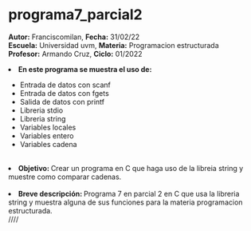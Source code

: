 # programa7_parcial2


<b>Autor:</b> Franciscomilan, <b>Fecha:</b> 31/02/22 <br>
 <b>Escuela:</b> Universidad uvm, <b>Materia:</b> Programacion estructurada <br>
 <b>Profesor:</b> Armando Cruz, <b>Ciclo:</b> 01/2022
 <br>
 <li><b> En este programa se muestra el uso de: </b></li>
 <ul>
	 <li> Entrada de datos con scanf</li>
  <li> Entrada de datos con fgets </li>
	 <li> Salida de datos con printf </li>
	<li>Libreria stdio </li>
 	<li>	Libreria string </li>
  <li> Variables locales </li>
  <li> Variables entero </li>
  <li> Variables cadena </li>
 </ul>
<br>
 <li> <b> Objetivo: </b> Crear un programa en C que haga uso de la libreia string y muestre como comparar cadenas. </li>
 <br>
 <li><b> Breve descripción: </b> Programa 7 en parcial 2 en C que usa la libreria string y muestra alguna de sus funciones para la materia programacion estructurada. </li>
////
